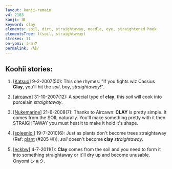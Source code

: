 ```yaml
---
layout: kanji-remain
v4: 2183
kanji: 埴
keyword: clay
elements: soil, dirt, straightaway, needle, eye, straightened hook
elementsTree: l(soil, straightaway)
strokes: 11
on-yomi: ショク
permalink: /埴/
---
```


## Koohii stories: 

1) [<a href="http://kanji.koohii.com/profile/Katsuo">Katsuo</a>] 9-2-2007(50): This one rhymes: &quot;If you fights wiz Cassius <strong>Clay</strong>, you&#039;ll hit the <em>soil</em>, boy, <em>straightaway</em>!&quot;.

2) [<a href="http://kanji.koohii.com/profile/aircawn">aircawn</a>] 31-10-2007(12): A special type of<strong> clay</strong>, this <em>soil</em> will cook into porcelain <em>straightaway</em>.

3) [<a href="http://kanji.koohii.com/profile/Nukemarine">Nukemarine</a>] 21-6-2008(7): Thanks to Aircawn:<strong> CLAY</strong> is pretty simple. It comes from the SOIL naturally. You&#039;ll make something pretty with it then STRAIGHTAWAY you must heat it to make it hold it&#039;s shape.

4) [<a href="http://kanji.koohii.com/profile/spleenlol">spleenlol</a>] 19-7-2010(6): Just as plants don&#039;t become trees straightaway (Ref: <a href="../v4/205.html">plant</a> (#205 植)), <em>soil</em> doesn&#039;t become<strong> clay</strong> <em>straightaway</em>.

5) [<a href="http://kanji.koohii.com/profile/eckbw">eckbw</a>] 4-7-2011(1): <strong>Clay</strong> comes from the soil and you need to form it into something straightaway or it´ll dry up and become unusable. Onyomi ショク.

